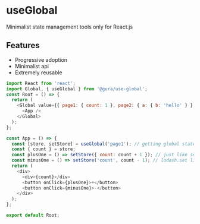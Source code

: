 # useGlobal

Minimalist state management tools only for React.js

## Features

- Progressive adoption
- Minimalist api
- Extremely reusable

```js
import React from 'react';
import Global, { useGlobal } from '@gura/use-global';
const Root = () => {
  return (
    <Global value={{ page1: { count: 1 }, page2: { a: { b: 'hello' } } }}>
      <App />
    </Global>
  );
};

const App = () => {
  const [store, setStore] = useGlobal('page1'); // getting global state from store
  const { count } = store;
  const plusOne = () => setStore({ count: count + 1 }); // just like setState
  const minusOne = () => setStore('count', count - 1); // lodash.set like syntax for possible deep structure setStore('a.b.c', xx)
  return (
    <div>
      <div>{count}</div>
      <button onClick={plusOne}>+</button>
      <button onClick={minusOne}>-</button>
    </div>
  );
};

export default Root;
```
